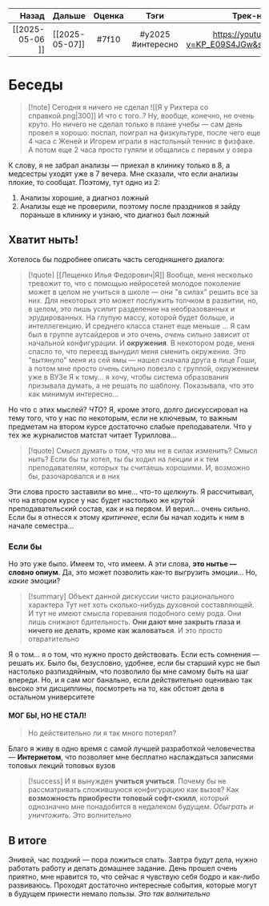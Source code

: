 |           Назад | Дальше         | Оценка |       Тэги        |                       Трек-настрение                        |
| ---------------:|:-------------- |:------:|:-----------------:|:-----------------------------------------------------------:|
| [[2025-05-06 ]] | [[2025-05-07]] | #7f10  | #y2025 #интересно | https://youtube.com/watch?v=KP_E09S4JGw&si=osyRHdiW0hzl1aNR |

# Беседы
> [!note] Сегодня я ничего не сделал
>  ![[Я у Рихтера со справкой.png|300]] И что с того..? Ну, вообще, конечно, не очень круто. Но ничего не сделал только в плане учебы — сам день провел я хорошо: поспал, поиграл на физкультуре, после чего еще 4 часа с Женей и Игорем играли в настольный теннис в физфаке. А потом еще 2 часа просто гуляли и общались с первым у озера

К слову, я не забрал анализы — приехал в клинику только в 8, а медсестры уходят уже в 7 вечера. Мне сказали, что если анализы плохие, то сообщат. Поэтому, тут одно из 2:
1. Анализы хорошие, а диагноз ложный
2. Анализы еще не проверили, поэтому после праздников я зайду пораньше в клинику и узнаю, что диагноз был ложный

## Хватит ныть!
Хотелось бы подробнее описать часть сегодняшнего диалога:
> [!quote] [[Лещенко Илья Федорович|Я]]
> Вообще, меня несколько тревожит то, что с помощью нейросетей молодое поколение может в целом не учиться в школе — они "в силах" решить все за них. Для некоторых это может послужить толчком в развитии, но, в целом, это лишь усилит разделение на необразованных и эрудированных. На глупую массу, которой будет больше, и интеллегенцию. И среднего класса станет еще меньше
> ...
> Я сам был в группе аутсайдеров и это очень, *очень* сильно зависит от начальной конфигурации. И **окружения**. В некотором роде, меня спасло то, что переезд вынудил меня сменить окружение. Это "вытянуло" меня из сей ямы — нашел сначала друга в лице Гоши, а потом мне просто очень сильно повезло с группой, окружением уже в ВУЗе
> Я к тому... я хочу, чтобы система образования призывала думать, а не решать по шаблону. Показывала, что это как минимум интересно...

Но что с этих мыслей? *ЧТО*? Я, кроме этого, долго дискуссировал на тему того, что у нас по некоторым, если не ключевым, то важным предметам на втором курсе достаточно слабые преподаватели. Что у тех же журналистов матстат читает Туриллова...

> [!quote] Смысл думать о том, что мы не в силах изменить? Смысл ныть? Если бы ты хотел, ты бы ходил на лекции и к тем преподавателям, которых ты считаешь хорошими. И, возможно бы, разочаровался и в них

Эти слова просто заставили во мне... что-то *щелкнуть*. Я рассчитывал, что на втором курсе у нас будет настолько же крутой преподавательский состав, как и на первом. И верил... очень сильно. Если бы я отнесся к этому *критичнее*, если бы начал ходить к ним в начале семестра...

### Если бы
Но это уже было. Имеем то, что имеем. А эти слова, **это нытье — словно опиум**. Да, это может позволить как-то выгрузить эмоции... Но, *какие* эмоции?

> [!summary] Объект данной дискуссии чисто рационального характера
> Тут нет хоть сколько-нибудь духовной составляющей. И тут не имеют смысла горевания подобного сему рода. Они лишь снижают бдительность. **Они дают мне закрыть глаза и ничего не делать, кроме как жаловаться**. И это просто отвратительно

Я о том... я о том, что нужно просто действовать. Если есть сомнения — решать их. Было бы, безусловно, удобнее, если бы старший курс не был настолько разпиздяйным, что позволило бы мне самому быть на шаг впереди. Но, и я сам мог банально, если действительно оцениваю так высоко эти дисциплины, посмотреть на то, как обстоят дела в остальном университете

#### МОГ БЫ, НО НЕ СТАЛ!
> Но действительно ли я так много потерял? 

Благо я живу в одно время с самой лучшей разработкой человечества — **Интернетом**, что позволяет мне бесплатно наслаждаться записями топовых лекций топовых вузов

> [!success] И я вынужден **учиться учиться**. 
> Почему бы не рассматривать сложившуюся конфигурацию как вызов? Как **возможность приобрести топовый софт-скилл**, который однозначно мне понадобится в недалеком будущем. *Обыграть и уничтожить.* Это волнительно

## В итоге
Энивей, час поздний — пора ложиться спать. Завтра будут дела, нужно работать работу и делать домашнее задание. День прошел очень приятно, мне нравится то, что сейчас я чувствую себя бодро и как-либо развиваюсь. Проходят достаточно интересные события, которые могут в будущем принести немало пользы. *Это так волнительно*

